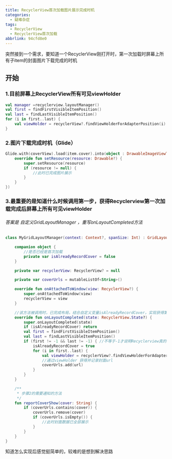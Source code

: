 ```yaml
---
title: RecyclerView首次加载图片展示完成时机
categories:
  - 疑难杂症
tags:
  - RecyclerView
  - RecyclerView首次加载
abbrlink: 94cfd8e0
---
```

突然接到一个需求，要知道一个RecyclerView刚打开时，第一次加载时屏幕上所有子item的封面图片下载完成的时机

## 开始



### 1.目前屏幕上RecyclerView所有可见viewHolder

``` kotlin
val manager =recyclerview.layoutManager()
val first = findFirstVisibleItemPosition()
val last = findLastVisibleItemPosition()
for (i in first..last) {
    val viewHolder = recyclerView?.findViewHolderForAdapterPosition(i) 
}
```



### 2.图片下载完成时机（Glide）

``` kotlin
Glide.with(coverView).load(item.cover).into(object : DrawableImageViewTarget(coverView) {
    override fun setResource(resource: Drawable?) {
        super.setResource(resource)
        if (resource != null) {
            //此时已完成图片展示
        }
    }
})
```



### 3.最重要的是知道什么时候调用第一步，获得Recyclerview第一次加载完成后屏幕上所有可见viewHolder

###### 答案是 自定义GridLayoutManager ，重写onLayoutCompleted方法

``` kotlin
class MyGridLayoutManager(context: Context?, spanSize: Int) : GridLayoutManager(context, spanSize) {

    companion object {
        //是否已经是首次加载
        private var isAlreadyRecordCover = false
    }

    private var recyclerView: RecyclerView? = null

    private var coverUrls = mutableListOf<String>()

    override fun onAttachedToWindow(view: RecyclerView?) {
        super.onAttachedToWindow(view)
        recyclerView = view
    }

	//该方法被调用时，已完成布局，结合自定义变量isAlreadyRecordCover，实现获得第一次加载的数据
    override fun onLayoutCompleted(state: RecyclerView.State?) {
        super.onLayoutCompleted(state)
        if (isAlreadyRecordCover) return
        val first = findFirstVisibleItemPosition()
        val last = findLastVisibleItemPosition()
        if (first != -1 && last != -1) { //不等于-1才说明Recyclerview真的有数据
            isAlreadyRecordCover = true
            for (i in first..last) {
                val viewHolder = recyclerView?.findViewHolderForAdapterPosition(i)
                //通过viewHolder 获得并记录封面url
                coverUrls.add(url)
            }
        }
    }

    /**
     * 步骤2的需要通知的方法
     */
    fun reportCoverShow(cover: String) {
        if (coverUrls.contains(cover)) {
            coverUrls.remove(cover)
            if (coverUrls.isEmpty()) {
                //此时封面数据已全部展示
            }
        }
    }
}
```

知道怎么实现后感觉挺简单的，较难的是想到解决思路
